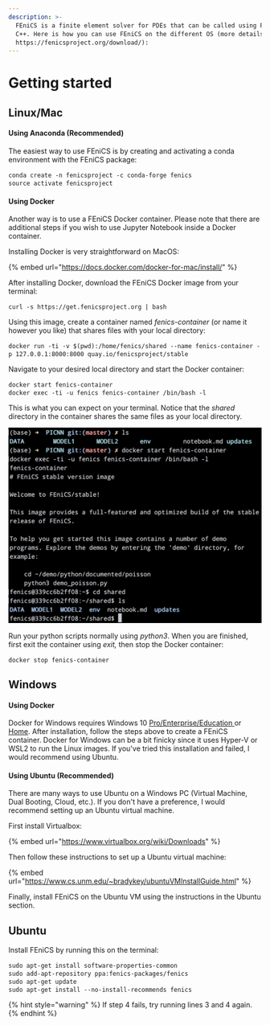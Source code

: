 ```yaml
---
description: >-
  FEniCS is a finite element solver for PDEs that can be called using Python or
  C++. Here is how you can use FEniCS on the different OS (more details at
  https://fenicsproject.org/download/):
---
```


# Getting started

## Linux/Mac

#### Using Anaconda \(Recommended\)

The easiest way to use FEniCS is by creating and activating a conda environment with the FEniCS package:

```text
conda create -n fenicsproject -c conda-forge fenics
source activate fenicsproject
```

#### Using Docker

Another way is to use a FEniCS Docker container. Please note that there are additional steps if you wish to use Jupyter Notebook inside a Docker container. 

Installing Docker is very straightforward on MacOS:

{% embed url="https://docs.docker.com/docker-for-mac/install/" %}

After installing Docker, download the FEniCS Docker image from your terminal: 

```text
curl -s https://get.fenicsproject.org | bash
```

Using this image, create a container named _fenics-container_ \(or name it however you like\) that shares files with your local directory:

```text
docker run -ti -v $(pwd):/home/fenics/shared --name fenics-container -p 127.0.0.1:8000:8000 quay.io/fenicsproject/stable
```

Navigate to your desired local directory and start the Docker container:

```text
docker start fenics-container
docker exec -ti -u fenics fenics-container /bin/bash -l
```

This is what you can expect on your terminal. Notice that the _shared_ directory in the container shares the same files as your local directory. 

![](.gitbook/assets/screen-shot-2020-11-19-at-12.47.14-pm.png)

Run your python scripts normally using _python3_. When you are finished, first exit the container using _exit,_ then stop the Docker container:

```text
docker stop fenics-container
```

## Windows

#### **Using Docker**

Docker for Windows requires Windows 10 [Pro/Enterprise/Education ](https://docs.docker.com/docker-for-windows/install/)or [Home](https://docs.docker.com/docker-for-windows/install-windows-home/). After installation, follow the steps above to create a FEniCS container. Docker for Windows can be a bit finicky since it uses Hyper-V or WSL2 to run the Linux images. If you've tried this installation and failed, I would recommend using Ubuntu.

#### **Using Ubuntu \(Recommended\)**

There are many ways to use Ubuntu on a Windows PC \(Virtual Machine, Dual Booting, Cloud, etc.\). If you don't have a preference, I would recommend setting up an Ubuntu virtual machine. 

First install Virtualbox:

{% embed url="https://www.virtualbox.org/wiki/Downloads" %}

Then follow these instructions to set up a Ubuntu virtual machine:

{% embed url="https://www.cs.unm.edu/~bradykey/ubuntuVMInstallGuide.html" %}

Finally, install FEniCS on the Ubuntu VM using the instructions in the Ubuntu section. 

## Ubuntu

Install FEniCS by running this on the terminal:

```text
sudo apt-get install software-properties-common
sudo add-apt-repository ppa:fenics-packages/fenics
sudo apt-get update
sudo apt-get install --no-install-recommends fenics
```

{% hint style="warning" %}
If step 4 fails, try running lines 3 and 4 again.
{% endhint %}


